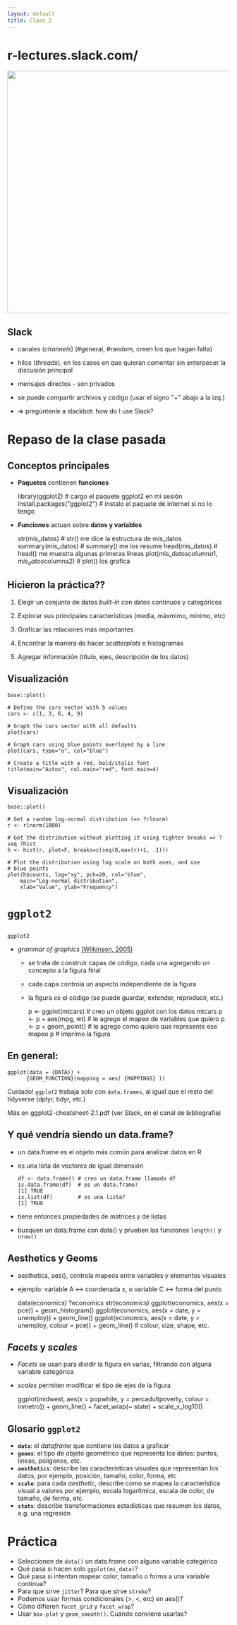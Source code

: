 ```yaml
--- 
layout: default 
title: Clase 2
--- 
```



# r-lectures.slack.com/

<img style="WIDTH:800px; HEIGHT:550px; border:0" src="./figs/slack.png">


## Slack

-   canales (*channels*) (#general, #random, creen los que hagan falta)
-   hilos (*threads*), en los casos en que quieran comentar sin entorpecer la discusión principal
-   mensajes directos - son privados
-   se puede compartir archivos y código (usar el signo "+" abajo a la izq.)

-   => pregúntenle a slackbot: how do I use Slack?


# Repaso de la clase pasada


## Conceptos principales

-   **Paquetes** contienen **funciones**

    library(ggplot2) # cargo el paquete ggplot2 en mi sesión
    install.packages("ggplot2") # instalo el paquete de internet si no lo tengo

-   **Funciones** actuan sobre **datos y variables**

    str(mis_datos) # str() me dice la estructura de mis_datos
    summary(mis_datos) # summary() me los resume
    head(mis_datos) # head() me muestra algunas primeras líneas
    plot(mis_datos$columna1, mis_datos$columna2) # plot() los grafica


## Hicieron la práctica??

1.  Elegir un conjunto de datos *built-in* con datos continuos y categóricos
2.  Explorar sus principales características (media, máxmimo, mínimo, etc)
3.  Graficar las relaciones más importantes
4.  Encontrar la manera de hacer *scatterplots* e histogramas

1.  Agregar información (título, ejes, descripción de los datos)


## Visualización

`base::plot()`

    
    # Define the cars vector with 5 values
    cars <- c(1, 3, 6, 4, 9)
    
    # Graph the cars vector with all defaults
    plot(cars)
    
    # Graph cars using blue points overlayed by a line 
    plot(cars, type="o", col="blue")
    
    # Create a title with a red, bold/italic font
    title(main="Autos", col.main="red", font.main=4)


## Visualización

`base::plot()`

    # Get a random log-normal distribution (=> ?rlnorm)
    r <- rlnorm(1000)
    
    # Get the distribution without plotting it using tighter breaks => ?seq ?hist
    h <- hist(r, plot=F, breaks=c(seq(0,max(r)+1, .1)))
    
    # Plot the distribution using log scale on both axes, and use
    # blue points
    plot(h$counts, log="xy", pch=20, col="blue",
    	main="Log-normal distribution",
    	xlab="Value", ylab="Frequency")


# `ggplot2`


## 

`ggplot2`

-   *grammar of graphics* [(Wilkinson, 2005)](http://vita.had.co.nz/papers/layered-grammar.pdf)
    
    -   se trata de construir capas de código, cada una agregando un concepto a la figura final
    -   cada capa controla un aspecto independiente de la figura
    -   la figura *es* el código (se puede guardar, extender, reproducir, etc.)
    
        p <- ggplot(mtcars)   # creo un objeto ggplot con los datos mtcars
        p <- p + aes(mpg, wt) # le agrego el mapeo de variables que quiero
        p <- p + geom_point() # le agrego como quiero que represente ese mapeo
        p                     # imprimo la figura


## En general:

    ggplot(data = {DATA}) + 
          {GEOM_FUNCTION}(mapping = aes( {MAPPINGS} ))

Cuidado! `ggplot2` trabaja <span class="underline">solo</span> con `data.frames`, al igual que el resto del tidyverse (dplyr, tidyr, etc.)

Más en ggplot2-cheatsheet-2.1.pdf (ver Slack, en el canal de bibliografía)


## Y qué vendría siendo un data.frame?

-   un data.frame es el objeto más común para analizar datos en R
-   es una lista de vectores de igual dimensión
    
        df <- data.frame() # creo un data.frame llamado df
        is.data.frame(df)  # es un data.frame?
        [1] TRUE
        is.list(df)        # es una lista?
        [1] TRUE
-   tiene entonces propiedades de matrices y de listas
-   busquen un data.frame con data() y prueben las funciones `length()` y `nrow()`


## Aesthetics y Geoms

-   aesthetics, aes(), controla mapeos entre variables y elementos visuales
-   ejemplo: variable A <-> coordenada x, o variable C <-> forma del punto

    data(economics)
    ?economics
    str(economics)
    ggplot(economics, aes(x = pce)) + geom_histogram()
    ggplot(economics, aes(x = date, y = unemploy)) + geom_line()
    ggplot(economics, aes(x = date, y = unemploy, colour = pce)) + geom_line() # colour, size, shape, etc.


## *Facets* y *scales*

-   *Facets* se usan para dividir la figura en varias, filtrando con alguna variable categórica
-   *scales* permiten modificar el tipo de ejes de la figura

    ggplot(midwest, aes(x = popwhite, y = percadultpoverty, colour = inmetro)) + 
    geom_line() + 
    facet_wrap(~ state) + 
    scale_x_log10()


## Glosario `ggplot2`

-   **`data`**: el *dataframe* que contiene los datos a graficar
-   **`geoms`**: el tipo de objeto geométrico que representa los datos: puntos, líneas, polígonos, etc.
-   **`aesthetics`**: describe las características visuales que representan los datos,  por ejemplo, posición, tamaño, color, forma, etc
-   **`scale`**: para cada *aesthetic*, describe como se mapea la característica visual a valores
    por ejemplo, escala logarítmica, escala de color, de tamaño, de forma, etc.
-   **`stats`**: describe transformaciones estadísticas que resumen los datos, e.g. una regresión


# Práctica

-   Seleccionen de `data()` un data.frame con alguna variable categórica
-   Qué pasa si hacen solo `ggplot(mi_data)`?
-   Qué pasa si intentan mapear color, tamaño o forma a una variable continua?
-   Para que sirve `jitter`? Para que sirve `stroke`?
-   Podemos usar formas condicionales (>, <, etc) en aes()?
-   Cómo difieren `facet_grid` y `facet_wrap`?
-   Usar `box-plot` y `geom_smooth()`. Cuándo conviene usarlas?

